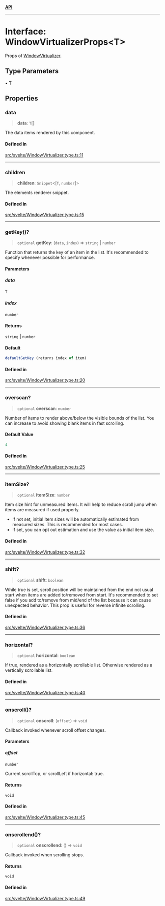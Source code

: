[**API**](../../API.md)

***

# Interface: WindowVirtualizerProps\<T\>

Props of [WindowVirtualizer](../variables/VList.md).

## Type Parameters

• **T**

## Properties

### data

> **data**: `T`[]

The data items rendered by this component.

#### Defined in

[src/svelte/WindowVirtualizer.type.ts:11](https://github.com/inokawa/virtua/blob/0a4513b80d8d679540fff553774df27612ecd80e/src/svelte/WindowVirtualizer.type.ts#L11)

***

### children

> **children**: `Snippet`\<[`T`, `number`]\>

The elements renderer snippet.

#### Defined in

[src/svelte/WindowVirtualizer.type.ts:15](https://github.com/inokawa/virtua/blob/0a4513b80d8d679540fff553774df27612ecd80e/src/svelte/WindowVirtualizer.type.ts#L15)

***

### getKey()?

> `optional` **getKey**: (`data`, `index`) => `string` \| `number`

Function that returns the key of an item in the list. It's recommended to specify whenever possible for performance.

#### Parameters

##### data

`T`

##### index

`number`

#### Returns

`string` \| `number`

#### Default

```ts
defaultGetKey (returns index of item)
```

#### Defined in

[src/svelte/WindowVirtualizer.type.ts:20](https://github.com/inokawa/virtua/blob/0a4513b80d8d679540fff553774df27612ecd80e/src/svelte/WindowVirtualizer.type.ts#L20)

***

### overscan?

> `optional` **overscan**: `number`

Number of items to render above/below the visible bounds of the list. You can increase to avoid showing blank items in fast scrolling.

#### Default Value

```ts
4
```

#### Defined in

[src/svelte/WindowVirtualizer.type.ts:25](https://github.com/inokawa/virtua/blob/0a4513b80d8d679540fff553774df27612ecd80e/src/svelte/WindowVirtualizer.type.ts#L25)

***

### itemSize?

> `optional` **itemSize**: `number`

Item size hint for unmeasured items. It will help to reduce scroll jump when items are measured if used properly.

- If not set, initial item sizes will be automatically estimated from measured sizes. This is recommended for most cases.
- If set, you can opt out estimation and use the value as initial item size.

#### Defined in

[src/svelte/WindowVirtualizer.type.ts:32](https://github.com/inokawa/virtua/blob/0a4513b80d8d679540fff553774df27612ecd80e/src/svelte/WindowVirtualizer.type.ts#L32)

***

### shift?

> `optional` **shift**: `boolean`

While true is set, scroll position will be maintained from the end not usual start when items are added to/removed from start. It's recommended to set false if you add to/remove from mid/end of the list because it can cause unexpected behavior. This prop is useful for reverse infinite scrolling.

#### Defined in

[src/svelte/WindowVirtualizer.type.ts:36](https://github.com/inokawa/virtua/blob/0a4513b80d8d679540fff553774df27612ecd80e/src/svelte/WindowVirtualizer.type.ts#L36)

***

### horizontal?

> `optional` **horizontal**: `boolean`

If true, rendered as a horizontally scrollable list. Otherwise rendered as a vertically scrollable list.

#### Defined in

[src/svelte/WindowVirtualizer.type.ts:40](https://github.com/inokawa/virtua/blob/0a4513b80d8d679540fff553774df27612ecd80e/src/svelte/WindowVirtualizer.type.ts#L40)

***

### onscroll()?

> `optional` **onscroll**: (`offset`) => `void`

Callback invoked whenever scroll offset changes.

#### Parameters

##### offset

`number`

Current scrollTop, or scrollLeft if horizontal: true.

#### Returns

`void`

#### Defined in

[src/svelte/WindowVirtualizer.type.ts:45](https://github.com/inokawa/virtua/blob/0a4513b80d8d679540fff553774df27612ecd80e/src/svelte/WindowVirtualizer.type.ts#L45)

***

### onscrollend()?

> `optional` **onscrollend**: () => `void`

Callback invoked when scrolling stops.

#### Returns

`void`

#### Defined in

[src/svelte/WindowVirtualizer.type.ts:49](https://github.com/inokawa/virtua/blob/0a4513b80d8d679540fff553774df27612ecd80e/src/svelte/WindowVirtualizer.type.ts#L49)
